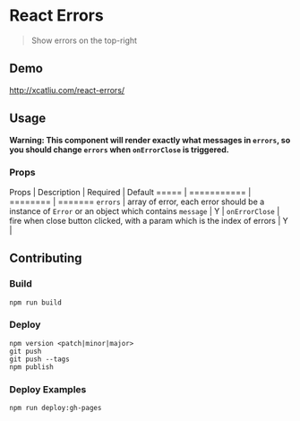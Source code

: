 # React Errors

> Show errors on the top-right

## Demo

http://xcatliu.com/react-errors/

## Usage

**Warning: This component will render exactly what messages in `errors`, so you should change `errors` when `onErrorClose` is triggered.**

### Props

Props | Description | Required | Default
===== | =========== | ======== | =======
`errors` | array of error, each error should be a instance of `Error` or an object which contains `message` | Y |
`onErrorClose` | fire when close button clicked, with a param which is the index of errors | Y |

## Contributing

### Build

```shell
npm run build
```

### Deploy

```shell
npm version <patch|minor|major>
git push
git push --tags
npm publish
```

### Deploy Examples

```shell
npm run deploy:gh-pages
```
